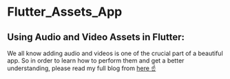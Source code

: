 # Flutter_Assets_App

## Using Audio and Video Assets in Flutter:

We all know adding audio and videos is one of the crucial part of a beautiful app. So in order to learn how to perform them and get a better understanding, please read my full blog from [here ☝](https://apeksh742.medium.com/using-audio-and-video-assets-in-flutter-3198c9133675)
